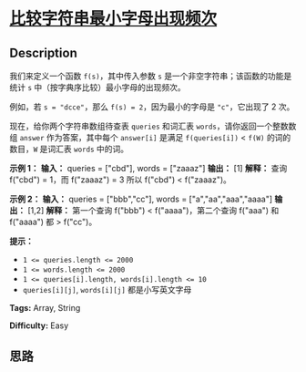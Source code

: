 # [比较字符串最小字母出现频次][title]

## Description

我们来定义一个函数 `f(s)`，其中传入参数 `s` 是一个非空字符串；该函数的功能是统计 `s`  中（按字典序比较）最小字母的出现频次。

例如，若 `s = "dcce"`，那么 `f(s) = 2`，因为最小的字母是 `"c"`，它出现了 2 次。

现在，给你两个字符串数组待查表 `queries` 和词汇表 `words`，请你返回一个整数数组 `answer` 作为答案，其中每个
`answer[i]` 是满足 `f(queries[i])` < `f(W)` 的词的数目，`W` 是词汇表 `words` 中的词。



**示例 1：**
            **输入：** queries = ["cbd"], words = ["zaaaz"]    **输出：** [1]    **解释：** 查询 f("cbd") = 1，而 f("zaaaz") = 3 所以 f("cbd") < f("zaaaz")。    

**示例 2：**
            **输入：** queries = ["bbb","cc"], words = ["a","aa","aaa","aaaa"]    **输出：** [1,2]    **解释：** 第一个查询 f("bbb") < f("aaaa")，第二个查询 f("aaa") 和 f("aaaa") 都 > f("cc")。    



**提示：**

  * `1 <= queries.length <= 2000`
  * `1 <= words.length <= 2000`
  * `1 <= queries[i].length, words[i].length <= 10`
  * `queries[i][j]`, `words[i][j]` 都是小写英文字母


**Tags:** Array, String

**Difficulty:** Easy

## 思路

[title]: https://leetcode-cn.com/problems/compare-strings-by-frequency-of-the-smallest-character
